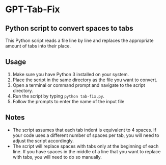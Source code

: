 # GPT-Tab-Fix
## Python script to convert spaces to tabs

This Python script reads a file line by line and replaces the appropriate amount of tabs into their place.

## Usage

1. Make sure you have Python 3 installed on your system.
2. Place the script in the same directory as the file you want to convert.
3. Open a terminal or command prompt and navigate to the script directory.
4. Run the script by typing `python tab-fix.py`.
5. Follow the prompts to enter the name of the input file


## Notes

- The script assumes that each tab indent is equivalent to 4 spaces. If your code uses a different number of spaces per tab, you will need to adjust the script accordingly.
- The script will replace spaces with tabs only at the beginning of each line. If you have spaces in the middle of a line that you want to replace with tabs, you will need to do so manually.
